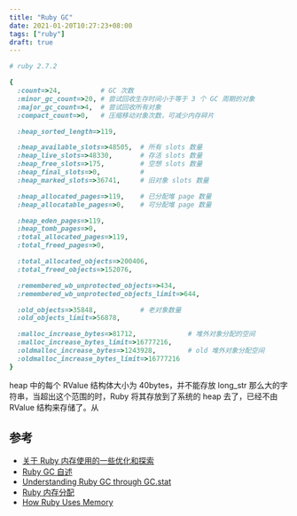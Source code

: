 ```yaml
---
title: "Ruby GC"
date: 2021-01-20T10:27:23+08:00
tags: ["ruby"]
draft: true
---
```



```ruby
# ruby 2.7.2

{
  :count=>24,          # GC 次数
  :minor_gc_count=>20, # 尝试回收生存时间小于等于 3 个 GC 周期的对象
  :major_gc_count=>4,  # 尝试回收所有对象
  :compact_count=>0,   # 压缩移动对象次数，可减少内存碎片

  :heap_sorted_length=>119,

  :heap_available_slots=>48505,  # 所有 slots 数量
  :heap_live_slots=>48330,       # 存活 slots 数量
  :heap_free_slots=>175,         # 空想 slots 数量
  :heap_final_slots=>0,          #
  :heap_marked_slots=>36741,     # 旧对象 slots 数量

  :heap_allocated_pages=>119,    # 已分配堆 page 数量
  :heap_allocatable_pages=>0,    # 可分配堆 page 数量

  :heap_eden_pages=>119,
  :heap_tomb_pages=>0,
  :total_allocated_pages=>119,
  :total_freed_pages=>0,

  :total_allocated_objects=>200406,
  :total_freed_objects=>152076,

  :remembered_wb_unprotected_objects=>434,
  :remembered_wb_unprotected_objects_limit=>644,

  :old_objects=>35848,           # 老对象数量
  :old_objects_limit=>56878,

  :malloc_increase_bytes=>81712,             # 堆外对象分配的空间
  :malloc_increase_bytes_limit=>16777216,
  :oldmalloc_increase_bytes=>1243928,        # old 堆外对象分配空间
  :oldmalloc_increase_bytes_limit=>16777216
}
```

heap 中的每个 RValue 结构体大小为 40bytes，并不能存放 long_str 那么大的字符串，当超出这个范围的时，Ruby 将其存放到了系统的 heap 去了，已经不由 RValue 结构来存储了。从

## 参考

- [关于 Ruby 内存使用的一些优化和探索](https://ruby-china.org/topics/27057)
- [Ruby GC 自述](https://ruby-china.org/topics/37118)
- [Understanding Ruby GC through GC.stat](https://ruby-china.org/topics/37982)
- [Ruby 内存分配](https://www.jianshu.com/p/e4f184e92375)
- [How Ruby Uses Memory](https://ruby-china.org/topics/25790)
